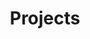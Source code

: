 ---
title: Projects
layout: category
permalink: /projects/
taxonomy: Project
entries_layout: grid
classes: wide
---